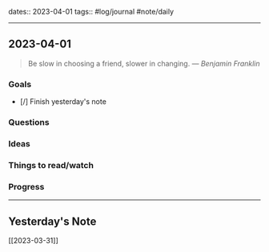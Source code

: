 dates:: 2023-04-01
tags:: #log/journal #note/daily 

---
## 2023-04-01

> Be slow in choosing a friend, slower in changing.
> — <cite>Benjamin Franklin</cite>

### Goals 

- [/] Finish yesterday's note


### Questions



### Ideas



### Things to read/watch



### Progress




---
## Yesterday's Note

[[2023-03-31]]


